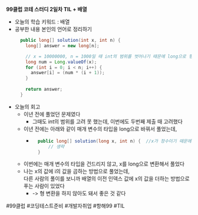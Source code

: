 <b>99클럽 코테 스터디 2일차 TIL + 배열</b>

- 오늘의 학습 키워드 : 배열
- 공부한 내용 본인의 언어로 정리하기
    ```java
      public long[] solution(int x, int n) {
        long[] answer = new long[n];

        // x = 10000000, n = 1000일 때 int의 범위를 벗어나기 때문에 long으로 형 변환
        long num = Long.valueOf(x);
        for (int i = 0; i < n; i++) {
          answer[i] = (num * (i + 1));
        }
        
        return answer;
      }
    ```
- 오늘의 회고
  - 이년 전에 풀었던 문제였다
    - 그때도 int의 범위를 고려 못 했는데, 이번에도 두번째 제출 때 고려했다
  - 이년 전에는 아래와 같이 매개 변수의 타입을 long으로 바꿔서 풀었는데,
    - ```java
        public long[] solution(long x, int n) {  //x가 정수이기 때문에 long
            // 생략
        }
      ```
  - 이번에는 매개 변수의 타입을 건드리지 않고, x를 long으로 변환해서 풀었다
  - 나는 x의 값에 i의 값을 곱하는 방법으로 풀었는데,<br>다른 사람의 풀이를 보니까 배열의 이전 인덱스 값에 x의 값을 더하는 방법으로 푸는 사람이 있었다
    - -> 형 변환을 하지 않아도 돼서 좋은 것 같다 

#99클럽 #코딩테스트준비 #개발자취업 #항해99 #TIL
